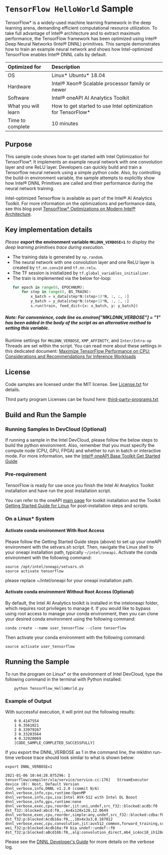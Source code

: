 ﻿# `TensorFlow HelloWorld` Sample
TensorFlow* is a widely-used machine learning framework in the deep learning arena, demanding efficient computational resource utilization. To take full advantage of Intel® architecture and to extract maximum performance, the TensorFlow framework has been optimized using Intel® Deep Neural Networks (Intel® DNNL) primitives. This sample demonstrates how to train an example neural network and shows how Intel-optimized TensorFlow enables Intel® DNNL calls by default. 

| Optimized for                       | Description
|:---                               |:---
| OS                                | Linux* Ubuntu* 18.04 
| Hardware                          | Intel® Xeon® Scalable processor family or newer
| Software                          | Intel® oneAPI AI Analytics Toolkit
| What you will learn               | How to get started to use Intel optimization for TensorFlow*
| Time to complete                  | 10 minutes

## Purpose
This sample code shows how to get started with Intel Optimization for TensorFlow*. It implements an example neural network with one convolution layer and one ReLU layer. Developers can quickly build and train a Tensorflow neural network using a simple python code. Also, by controlling the build-in environment variable, the sample attempts to explicitly show how Intel® DNNL Primitives are called and their performance during the neural network training. 

Intel-optimized Tensorflow is available as part of the Intel® AI Analytics Toolkit. For more information on the optimizations and performance data, see this blog post [TensorFlow* Optimizations on Modern Intel® Architecture](https://software.intel.com/content/www/us/en/develop/articles/tensorflow-optimizations-on-modern-intel-architecture.html).

## Key implementation details
*Please* **export the environment variable `MKLDNN_VERBOSE=1`** *to display the deep learning primitives trace during execution.*

 - The training data is generated by `np.random`. 
 - The neural network with one convolution layer and one ReLU layer is created by `tf.nn.conv2d` and `tf.nn.relu`.
 - The TF session is inistialized by `tf.global_variables_initializer`.
 - The train is implemented via the below for-loop: 
    ```python
    for epoch in range(0, EPOCHNUM):
        for step in range(0, BS_TRAIN):
            x_batch = x_data[step*N:(step+1)*N, :, :, :]
            y_batch = y_data[step*N:(step+1)*N, :, :, :]
            s.run(train, feed_dict={x: x_batch, y: y_batch})
    ```
    
##### Note: For convenience, code line os.environ["MKLDNN_VERBOSE"] = "1" has been added in the body of the script as an alternative method to setting this variable.

Runtime settings for `MKLDNN_VERBOSE`, `KMP_AFFINITY`, and `Inter/Intra-op` Threads are set within the script. You can read more about these settings in this dedicated document: [Maximize TensorFlow Performance on CPU: Considerations and Recommendations for Inference Workloads](https://software.intel.com/en-us/articles/maximize-tensorflow-performance-on-cpu-considerations-and-recommendations-for-inference) 
    
## License  
Code samples are licensed under the MIT license. See
[License.txt](https://github.com/oneapi-src/oneAPI-samples/blob/master/License.txt) for details.

Third party program Licenses can be found here: [third-party-programs.txt](https://github.com/oneapi-src/oneAPI-samples/blob/master/third-party-programs.txt)

## Build and Run the Sample

### Running Samples In DevCloud (Optional)
If running a sample in the Intel DevCloud, please follow the below steps to build the python environment. Also, remember that you must specify the compute node (CPU, GPU, FPGA) and whether to run in batch or interactive mode. For more information, see the [Intel® oneAPI Base Toolkit Get Started Guide](https://devcloud.intel.com/oneapi/get-started/base-toolkit/) 

### Pre-requirement

TensorFlow is ready for use once you finish the Intel AI Analytics Toolkit installation and have run the post installation script.

You can refer to the oneAPI [main page](https://software.intel.com/en-us/oneapi) for toolkit installation and the Toolkit [Getting Started Guide for Linux](https://software.intel.com/en-us/get-started-with-intel-oneapi-linux-get-started-with-the-intel-ai-analytics-toolkit) for post-installation steps and scripts.

### On a Linux* System
#### Activate conda environment With Root Access

Please follow the Getting Started Guide steps (above) to set up your oneAPI environment with the setvars.sh script. Then, navigate the Linux shell to your oneapi installation path, typically `~/intel/oneapi`. Activate the conda environment with the following command:

```
source /opt/intel/oneapi/setvars.sh
source activate tensorflow
```

please replace ~/intel/oneapi for your oneapi installation path.

#### Activate conda environment Without Root Access (Optional)

By default, the Intel AI Analytics toolkit is installed in the inteloneapi folder, which requires root privileges to manage it. If you would like to bypass using root access to manage your conda environment, then you can clone your desired conda environment using the following command:

```
conda create --name user_tensorflow --clone tensorflow
```

Then activate your conda environment with the following command:

```
source activate user_tensorflow
```

## Running the Sample

To run the program on Linux* or the environment of Intel DevCloud, type the following command in the terminal with Python installed:
```
    python TensorFlow_HelloWorld.py
```
### Example of Output
With successful execution, it will print out the following results:

```
    0 0.4147554
    1 0.3561021
    2 0.33979267
    3 0.33283564
    4 0.32920069
    [CODE_SAMPLE_COMPLETED_SUCCESSFULLY] 
```

If you export the DNNL_VERBOSE as 1 in the command line, the mkldnn run-time verbose trace should look similar to what is shown below:
```
export DNNL_VERBOSE=1
```

```
2021-01-06 10:44:28.875296: I tensorflow/compiler/xla/service/service.cc:176]   StreamExecutor device (0): Host, Default Version
dnnl_verbose,info,DNNL v1.2.0 (commit N/A)
dnnl_verbose,info,cpu,runtime:OpenMP
dnnl_verbose,info,cpu,isa:Intel AVX-512 with Intel DL Boost
dnnl_verbose,info,gpu,runtime:none
dnnl_verbose,exec,cpu,reorder,jit:uni,undef,src_f32::blocked:acdb:f0 dst_f32::blocked:abcd:f0,,,4x4x128x128,12.0649
dnnl_verbose,exec,cpu,reorder,simple:any,undef,src_f32::blocked:cdba:f0 dst_f32:p:blocked:Acdb16a:f0,,,10x4x3x3,0.187012
dnnl_verbose,exec,cpu,convolution,jit:avx512_common,forward_training,src_f32::blocked:abcd:f0 wei_f32:p:blocked:Acdb16a:f0 bia_undef::undef::f0 dst_f32:p:blocked:aBcd16b:f0,,alg:convolution_direct,mb4_ic4oc10_ih128oh128kh3sh1dh0ph1_iw128ow128kw3sw1dw0pw1,0.266113
```
Please see the [DNNL Developer's Guide](https://intel.github.io/mkl-dnn/dev_guide_verbose.html) for more details on the verbose log. 

